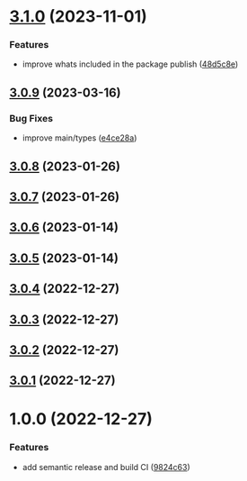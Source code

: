 # [3.1.0](https://github.com/ssbarbee/app-store-ratings/compare/v3.0.9...v3.1.0) (2023-11-01)


### Features

* improve whats included in the package publish ([48d5c8e](https://github.com/ssbarbee/app-store-ratings/commit/48d5c8e0cb4188de198563210183d860b1c266f3))

## [3.0.9](https://github.com/ssbarbee/app-store-ratings/compare/v3.0.8...v3.0.9) (2023-03-16)


### Bug Fixes

* improve main/types ([e4ce28a](https://github.com/ssbarbee/app-store-ratings/commit/e4ce28a0fa4dd8a6c745823ae603e0bdcda11921))

## [3.0.8](https://github.com/ssbarbee/app-store-ratings/compare/v3.0.7...v3.0.8) (2023-01-26)

## [3.0.7](https://github.com/ssbarbee/app-store-ratings/compare/v3.0.6...v3.0.7) (2023-01-26)

## [3.0.6](https://github.com/ssbarbee/app-store-ratings/compare/v3.0.5...v3.0.6) (2023-01-14)

## [3.0.5](https://github.com/ssbarbee/app-store-ratings/compare/v3.0.4...v3.0.5) (2023-01-14)

## [3.0.4](https://github.com/ssbarbee/app-store-ratings/compare/v3.0.3...v3.0.4) (2022-12-27)

## [3.0.3](https://github.com/ssbarbee/app-store-ratings/compare/v3.0.2...v3.0.3) (2022-12-27)

## [3.0.2](https://github.com/ssbarbee/app-store-ratings/compare/v3.0.1...v3.0.2) (2022-12-27)

## [3.0.1](https://github.com/ssbarbee/app-store-ratings/compare/v3.0.0...v3.0.1) (2022-12-27)

# 1.0.0 (2022-12-27)


### Features

* add semantic release and build CI ([9824c63](https://github.com/ssbarbee/app-store-ratings/commit/9824c63c45db9e5eea8304d621158469235f934b))
